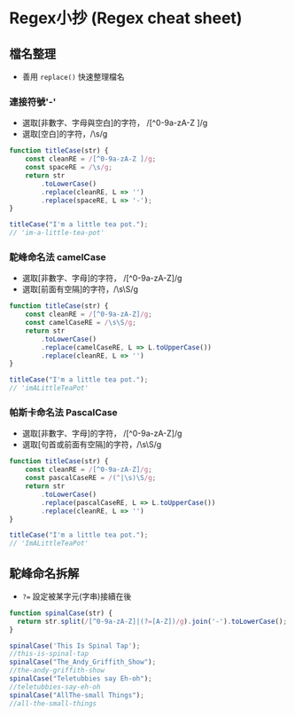 # Regex小抄 (Regex cheat sheet)
## 檔名整理
- 善用 `replace()` 快速整理檔名
### 連接符號'-'
- 選取[非數字、字母與空白]的字符， /[^0-9a-zA-Z ]/g  
- 選取[空白]的字符，/\s/g
```javascript
function titleCase(str) {
    const cleanRE = /[^0-9a-zA-Z ]/g;
    const spaceRE = /\s/g;
    return str
        .toLowerCase()
        .replace(cleanRE, L => '')
        .replace(spaceRE, L => '-');
}

titleCase("I'm a little tea pot.");
// 'im-a-little-tea-pot'
```
### 駝峰命名法 camelCase
- 選取[非數字、字母]的字符， /[^0-9a-zA-Z]/g
- 選取[前面有空隔]的字符，/\s\S/g
```javascript
function titleCase(str) {
    const cleanRE = /[^0-9a-zA-Z]/g;
    const camelCaseRE = /\s\S/g;
    return str
        .toLowerCase()
        .replace(camelCaseRE, L => L.toUpperCase())
        .replace(cleanRE, L => '')
}

titleCase("I'm a little tea pot.");
// 'imALittleTeaPot'
```
### 帕斯卡命名法 PascalCase
- 選取[非數字、字母]的字符， /[^0-9a-zA-Z]/g
- 選取[句首或前面有空隔]的字符，/\s\S/g
```javascript
function titleCase(str) {
    const cleanRE = /[^0-9a-zA-Z]/g;
    const pascalCaseRE = /(^|\s)\S/g;
    return str
        .toLowerCase()
        .replace(pascalCaseRE, L => L.toUpperCase())
        .replace(cleanRE, L => '')
}

titleCase("I'm a little tea pot.");
// 'ImALittleTeaPot'
```
## 駝峰命名拆解
- `?=` 設定被某字元(字串)接續在後
```javascript
function spinalCase(str) {
  return str.split(/[^0-9a-zA-Z]|(?=[A-Z])/g).join('-').toLowerCase();
}

spinalCase('This Is Spinal Tap'); 
//this-is-spinal-tap
spinalCase("The_Andy_Griffith_Show"); 
//the-andy-griffith-show
spinalCase("Teletubbies say Eh-oh"); 
//teletubbies-say-eh-oh
spinalCase("AllThe-small Things");
//all-the-small-things
```